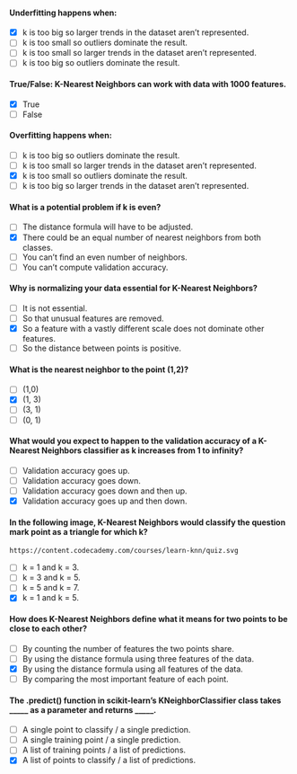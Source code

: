 #### Underfitting happens when:

- [x] k is too big so larger trends in the dataset aren’t represented.
- [ ] k is too small so outliers dominate the result.
- [ ] k is too small so larger trends in the dataset aren’t represented.
- [ ] k is too big so outliers dominate the result.

#### True/False: K-Nearest Neighbors can work with data with 1000 features.

- [x] True
- [ ] False

#### Overfitting happens when:

- [ ] k is too big so outliers dominate the result.
- [ ] k is too small so larger trends in the dataset aren’t represented.
- [x] k is too small so outliers dominate the result.
- [ ] k is too big so larger trends in the dataset aren’t represented.

#### What is a potential problem if k is even?

- [ ] The distance formula will have to be adjusted.
- [x] There could be an equal number of nearest neighbors from both classes.
- [ ] You can’t find an even number of neighbors.
- [ ] You can’t compute validation accuracy.

#### Why is normalizing your data essential for K-Nearest Neighbors?

- [ ] It is not essential.
- [ ] So that unusual features are removed.
- [x] So a feature with a vastly different scale does not dominate other features.
- [ ] So the distance between points is positive.

#### What is the nearest neighbor to the point (1,2)?

- [ ] (1,0)
- [x] (1, 3)
- [ ] (3, 1)
- [ ] (0, 1)

#### What would you expect to happen to the validation accuracy of a K-Nearest Neighbors classifier as k increases from 1 to infinity?

- [ ] Validation accuracy goes up.
- [ ] Validation accuracy goes down.
- [ ] Validation accuracy goes down and then up.
- [x] Validation accuracy goes up and then down.

#### In the following image, K-Nearest Neighbors would classify the question mark point as a triangle for which k?

    https://content.codecademy.com/courses/learn-knn/quiz.svg

- [ ] k = 1 and k = 3.
- [ ] k = 3 and k = 5.
- [ ] k = 5 and k = 7.
- [x] k = 1 and k = 5.

#### How does K-Nearest Neighbors define what it means for two points to be close to each other?

- [ ] By counting the number of features the two points share.
- [ ] By using the distance formula using three features of the data.
- [x] By using the distance formula using all features of the data.
- [ ] By comparing the most important feature of each point.

#### The .predict() function in scikit-learn’s KNeighborClassifier class takes _____ as a parameter and returns _____.

- [ ] A single point to classify / a single prediction.
- [ ] A single training point / a single prediction.
- [ ] A list of training points / a list of predictions.
- [x] A list of points to classify / a list of predictions.
